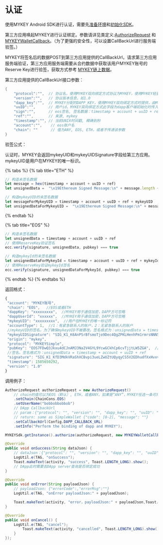 # 认证

使用MYKEY Android SDK进行认证，需要先[准备环境](preconditions.md)和[初始化SDK](initiate-sdk.md)。

第三方应用唤起MYKEY进行认证绑定。参数请详见类定义:[AuthorizeRequest](../../dive-into-mykey/classes-and-methods/#lei-authorizerequest) 和 [MYKEYWalletCallback](../../dive-into-mykey/classes-and-methods/#lei-mykeywalletcallback)。（为了更强的安全性，可以设置CallBackUrl进行服务端验签。）

MYKEY将签名后的数据POST到第三方应用提供的CallBackUrl，请求第三方应用服务端验证，第三方应用服务端需要从合约数据中获取该用户MYKEY账号的Reserve Key进行验签，获取方式参考 [MYKEY链上数据](../../dive-into-mykey/shen-ru-mykey-zhang-hu.md#keydata表中的密钥)。

第三方应用提供的CallBackUrl接口参数：

```java
{
    "protocol":"",  // 协议名，使用MYKEY双向绑定方式协议为MYKEY，使用MYKEY轻量级方式协议为MYKEYSimple
    "version":"",   // 协议版本信息，如1.0
    "dapp_key":"",  // MYKEY分配的DAPP_KEY，使用MYKEY双向绑定方式时提供，由MYKEY服务端分配，从dapp客户端初始化方法传入
    "uuID":"",      // 用户id，MYKEY双向绑定方式此字段为dapp客户端初始化时传入的uuid；MYKEY轻量级方式此字段为用户的设备ID；
    "sign":"",      // eos签名, 签名数据：timestamp + account + uuID + ref
    "ref":"",       // 来源, mykey
    "timestamp":"", // 当前UNIX时间戳, 精确到秒
    "account":"",    // eos账户名
    "chain": ""      // 值为ANY, EOS, ETH，或者不传递该参数
}
```

验签公式：

认证时，MYKEY会返回mykeyUID和mykeyUIDSignature字段给第三方应用。mykeyUID是用户在MYKEY的唯一标识。

{% tabs %}
{% tab title="ETH" %}
```javascript
// 构造未签名数据
let message = hex(timestamp + account + uuID + ref)
let unsignedData =  "\x19Ethereum Signed Message:\n" + message.length + message

// 构造mykeyUID的未签名数据
let messageForMykeyUID = timestamp + account + uuID + ref + mykeyUID
let unsignedDataForMykeyUID =  "\x19Ethereum Signed Message:\n" + messageForMykeyUID.length + messageForMykeyUID
```
{% endtab %}

{% tab title="EOS" %}
```javascript
// 构造未签名数据
let unsignedData = timestamp + account + uuID + ref
// 使用ReserveKey验证签名
ecc.verify(signature, unsignedData, pubkey) === true

// 构造mykeyId的未签名数据
let unsignedDataForMykeyId = timestamp + account + uuID + ref + mykeyId
// 使用ReserveKey验证mykeyId签名
ecc.verify(signature, unsignedDataForMykeyId, pubkey) === true
```
{% endtab %}
{% endtabs %}

返回格式：

```javascript
{
 "account": "MYKEY账号",  
 "chain": "EOS",   //EOS或者ETH
 "dappKey": "xxxxxxxxx",  //MYKEY用于通信加密，DAPP方可忽略
 "dappUserId": "xxxxxx",  //MYKEY用于通信加密，DAPP方可忽略
 "mykeyUID": "xxxxxxxxx",  //用户在MYKEY的唯一标记符
 "accountType": 1,  //1：有紧急联系人的账户，2：无紧急联系人的账户
 //mykeyUID的签名，为了确保mykeyUID不被篡改。签名格式为：unsignedData = timestamp + account + uuID + ref + mykeyUID
 "mykeyUIDSignature": "SIG_K1_K6AnPSrBfsmoTjo9Dec4QgZPKLHenhPm1rmrsNNN5sxhoa2ERQ7jySYb1NKqG5LrafTRBDe2fAEJkD1xMWYaUQYuygJbL3",  
 "origin": "mykey",
 "protocol": "MYKEYSimple",
 "pubKey": "EOS7FDwQ3Jkxu4dCJnAMJ3Na2V4GYL9YcwGCkhCp6cvTjjtLW5ZGA",  //用户的ReservedKey
 //签名，签名格式为：unsignedData = timestamp + account + uuID + ref
 "signature": "SIG_K1_KfD3MdkVRaShXCBvpi3ueLZwUZtUQyqyCS5V2EDhudfXxHvxvS7fSwZHo7aSs7WXLjfLezpThaEbFbk2yafUTzR53kwc2x",
 "timestamp": 1585650292,
 "version": "1.0"
}
```

调用例子：

```java
AuthorizeRequest authorizeRequest = new AuthorizeRequest()
    // chain的值可以为EOS（默认）, ETH，或者ANY。如果是“ANY”，MYKEY任选一条可用的链签名并修改chain为可用链的值(例如：ETH或EOS)，并返回给SDK接入方
    .setChain(ChainCons.EOS)      
    .setUserName("bobbobbobbob")
    // DApp CallbackUrl
    // param：{"protocol": "", "version": "", "dapp_key": "", "uuID": "", "public_key": "", "sign": "", "ref": "", "timestamp": "", "account": ""}
    // return: same as SimpleWallet {"code": [0-2], "message": ""}
    .setCallbackUrl(Config.DAPP_CALLBACK_URL)
    .setInfo("Perform the binding of dapp and MYKEY");

MYKEYSdk.getInstance().authorize(authorizeRequest, new MYKEYWalletCallback() {

@Override
public void onSuccess(String dataJson) {
    // dataJson：{"protocol": "", "version": "", "dapp_key": "", "uuID": "", "public_key": "", "sign": "", "ref": "", "timestamp": "", "account": ""}
    LogUtil.e(TAG, "onSuccess");
    Toast.makeText(activity, "success", Toast.LENGTH_LONG).show();
    // DApp此时需要去DApp server查询是否绑定成功
}

@Override
public void onError(String payloadJson) {
    // payloadJson: {"errorCode":,"errorMsg":""}
    LogUtil.e(TAG, "onError payloadJson:" + payloadJson);

    Toast.makeText(activity, "error，payloadJson:" + payloadJson,Toast.LENGTH_LONG).show();
}

@Override
public void onCancel() {
    LogUtil.e(TAG, "cancel");
        Toast.makeText(activity, "cancelled", Toast.LENGTH_LONG).show();
    }
});
```

